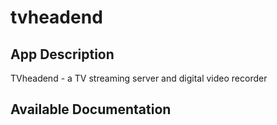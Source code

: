 # tvheadend

## App Description

TVheadend - a TV streaming server and digital video recorder

## Available Documentation

